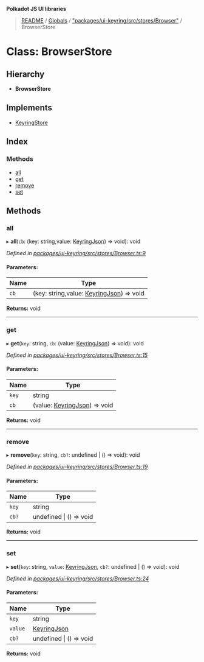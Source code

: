 **Polkadot JS UI libraries**

> [README](../README.md) / [Globals](../globals.md) / ["packages/ui-keyring/src/stores/Browser"](../modules/_packages_ui_keyring_src_stores_browser_.md) / BrowserStore

# Class: BrowserStore

## Hierarchy

* **BrowserStore**

## Implements

* [KeyringStore](../interfaces/_packages_ui_keyring_src_types_.keyringstore.md)

## Index

### Methods

* [all](_packages_ui_keyring_src_stores_browser_.browserstore.md#all)
* [get](_packages_ui_keyring_src_stores_browser_.browserstore.md#get)
* [remove](_packages_ui_keyring_src_stores_browser_.browserstore.md#remove)
* [set](_packages_ui_keyring_src_stores_browser_.browserstore.md#set)

## Methods

### all

▸ **all**(`cb`: (key: string,value: [KeyringJson](../interfaces/_packages_ui_keyring_src_types_.keyringjson.md)) => void): void

*Defined in [packages/ui-keyring/src/stores/Browser.ts:9](https://github.com/polkadot-js/ui/blob/678d4dc5/packages/ui-keyring/src/stores/Browser.ts#L9)*

#### Parameters:

Name | Type |
------ | ------ |
`cb` | (key: string,value: [KeyringJson](../interfaces/_packages_ui_keyring_src_types_.keyringjson.md)) => void |

**Returns:** void

___

### get

▸ **get**(`key`: string, `cb`: (value: [KeyringJson](../interfaces/_packages_ui_keyring_src_types_.keyringjson.md)) => void): void

*Defined in [packages/ui-keyring/src/stores/Browser.ts:15](https://github.com/polkadot-js/ui/blob/678d4dc5/packages/ui-keyring/src/stores/Browser.ts#L15)*

#### Parameters:

Name | Type |
------ | ------ |
`key` | string |
`cb` | (value: [KeyringJson](../interfaces/_packages_ui_keyring_src_types_.keyringjson.md)) => void |

**Returns:** void

___

### remove

▸ **remove**(`key`: string, `cb?`: undefined \| () => void): void

*Defined in [packages/ui-keyring/src/stores/Browser.ts:19](https://github.com/polkadot-js/ui/blob/678d4dc5/packages/ui-keyring/src/stores/Browser.ts#L19)*

#### Parameters:

Name | Type |
------ | ------ |
`key` | string |
`cb?` | undefined \| () => void |

**Returns:** void

___

### set

▸ **set**(`key`: string, `value`: [KeyringJson](../interfaces/_packages_ui_keyring_src_types_.keyringjson.md), `cb?`: undefined \| () => void): void

*Defined in [packages/ui-keyring/src/stores/Browser.ts:24](https://github.com/polkadot-js/ui/blob/678d4dc5/packages/ui-keyring/src/stores/Browser.ts#L24)*

#### Parameters:

Name | Type |
------ | ------ |
`key` | string |
`value` | [KeyringJson](../interfaces/_packages_ui_keyring_src_types_.keyringjson.md) |
`cb?` | undefined \| () => void |

**Returns:** void
